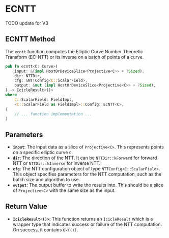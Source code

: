 # ECNTT

TODO update for V3

## ECNTT Method

The `ecntt` function computes the Elliptic Curve Number Theoretic Transform (EC-NTT) or its inverse on a batch of points of a curve.

```rust
pub fn ecntt<C: Curve>(
    input: &(impl HostOrDeviceSlice<Projective<C>> + ?Sized),
    dir: NTTDir,
    cfg: &NTTConfig<C::ScalarField>,
    output: &mut (impl HostOrDeviceSlice<Projective<C>> + ?Sized),
) -> IcicleResult<()>
where
    C::ScalarField: FieldImpl,
    <C::ScalarField as FieldImpl>::Config: ECNTT<C>,
{
    // ... function implementation ...
}
```

## Parameters

- **`input`**: The input data as a slice of `Projective<C>`. This represents points on a specific elliptic curve `C`.
- **`dir`**: The direction of the NTT. It can be `NTTDir::kForward` for forward NTT or `NTTDir::kInverse` for inverse NTT.
- **`cfg`**: The NTT configuration object of type `NTTConfig<C::ScalarField>`. This object specifies parameters for the NTT computation, such as the batch size and algorithm to use.
- **`output`**: The output buffer to write the results into. This should be a slice of `Projective<C>` with the same size as the input.

## Return Value

- **`IcicleResult<()>`**: This function returns an `IcicleResult` which is a wrapper type that indicates success or failure of the NTT computation. On success, it contains `Ok(())`.
